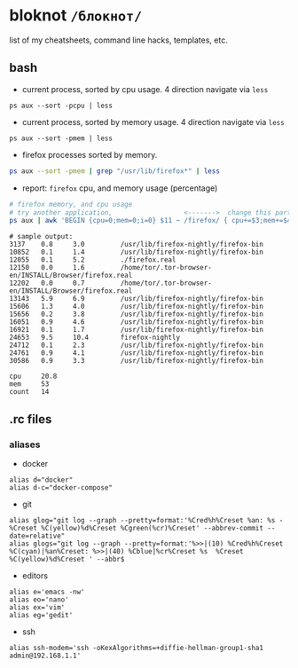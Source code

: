 # bloknot `/блокнот/`
list of my cheatsheets, command line hacks, templates, etc. 


## bash 

* current process, sorted by cpu usage. 4 direction navigate via `less`

```shell
ps aux --sort -pcpu | less   
```

* current process, sorted by memory usage. 4 direction navigate via `less`

```shell
ps aux --sort -pmem | less
```
 
* firefox processes sorted by memory. 

```bash 
ps aux --sort -pmem | grep "/usr/lib/firefox*" | less 
```

* report: `firefox` cpu, and memory usage (percentage)

```bash
# firefox memory, and cpu usage
# try another application,                  <------->  change this part
ps aux | awk 'BEGIN {cpu=0;mem=0;i=0} $11 ~ /firefox/ { cpu+=$3;mem+=$4;i+=1; print $2 "\t" $3 "\t" $4 "\t" $11 } END { print "\ncpu\t" cpu "\nmem\t" mem "\ncount\t" i } '
```
```shell
# sample output: 
3137	0.8	    3.0     	/usr/lib/firefox-nightly/firefox-bin
10852	0.1	    1.4     	/usr/lib/firefox-nightly/firefox-bin
12055	0.1	    5.2     	./firefox.real
12150	0.0	    1.6     	/home/tor/.tor-browser-en/INSTALL/Browser/firefox.real
12202	0.0	    0.7     	/home/tor/.tor-browser-en/INSTALL/Browser/firefox.real
13143	5.9	    6.9     	/usr/lib/firefox-nightly/firefox-bin
15606	1.3	    4.0     	/usr/lib/firefox-nightly/firefox-bin
15656	0.2	    3.8     	/usr/lib/firefox-nightly/firefox-bin
16051	0.9	    4.6     	/usr/lib/firefox-nightly/firefox-bin
16921	0.1	    1.7     	/usr/lib/firefox-nightly/firefox-bin
24653	9.5	    10.4        firefox-nightly
24712	0.1	    2.3     	/usr/lib/firefox-nightly/firefox-bin
24761	0.9	    4.1     	/usr/lib/firefox-nightly/firefox-bin
30586	0.9	    3.3     	/usr/lib/firefox-nightly/firefox-bin

cpu     20.8
mem     53
count   14

```


## .rc files

### aliases

* docker

```shell 
alias d="docker"
alias d-c="docker-compose"
```

* git

```shell
alias glog="git log --graph --pretty=format:'%Cred%h%Creset %an: %s - %Creset %C(yellow)%d%Creset %Cgreen(%cr)%Creset' --abbrev-commit --date=relative"
alias glogs="git log --graph --pretty=format:'%>>|(10) %Cred%h%Creset %C(cyan)|%an%Creset: %>>|(40) %Cblue|%cr%Creset %s  %Creset %C(yellow)%d%Creset ' --abbr$
```

* editors

```shell
alias e='emacs -nw'
alias eo='nano'
alias ex='vim'
alias eg='gedit'
```

* ssh 

```ssh
alias ssh-modem='ssh -oKexAlgorithms=+diffie-hellman-group1-sha1 admin@192.168.1.1'
```


